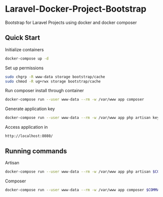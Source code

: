 # Laravel-Docker-Project-Bootstrap
Bootstrap for Laravel Projects using docker and docker composer

## Quick Start

Initialize containers
```bash
docker-compose up -d
```
Set up permissions

```bash
sudo chgrp -R www-data storage bootstrap/cache
sudo chmod -R ug+rwx storage bootstrap/cache
```

Run composer install through container

```bash
docker-compose run --user www-data --rm -w /var/www app composer
```

Generate application key

```bash
docker-compose run --user www-data --rm -w /var/www app php artisan key:generate
```

Access application in

```
http://localhost:8080/
```

## Running commands

Artisan

```bash
docker-compose run --user www-data --rm -w /var/www app php artisan $COMMAND
```

Composer

```bash
docker-compose run --user www-data --rm -w /var/www app composer $COMMAND
```
